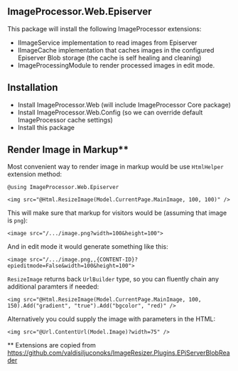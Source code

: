 ## ImageProcessor.Web.Episerver

This package will install the following ImageProcessor extensions:
  - IImageService implementation to read images from Episerver
  - IImageCache implementation that caches images in the configured Episerver Blob storage (the cache is self healing and cleaning) 
  - ImageProcessingModule to render processed images in edit mode.

## Installation
- Install ImageProcessor.Web (will include ImageProcessor Core package)
- Install ImageProcessor.Web.Config (so we can override default ImageProcessor cache settings)
- Install this package


## Render Image in Markup**
Most convenient way to render image in markup would be use `HtmlHelper` extension method:

```
@using ImageProcessor.Web.Episerver

<img src="@Html.ResizeImage(Model.CurrentPage.MainImage, 100, 100)" />
```

This will make sure that markup for visitors would be (assuming that image is `png`):

```
<image src="/.../image.png?width=100&height=100">
```

And in edit mode it would generate something like this:

```
<image src="/.../image.png,,{CONTENT-ID}?epieditmode=False&width=100&height=100">
```

`ResizeImage` returns back `UrlBuilder` type, so you can fluently chain any additional paramters if needed:

```
<img src="@Html.ResizeImage(Model.CurrentPage.MainImage, 100, 150).Add("gradient", "true").Add("bgcolor", "red)" />

```
Alternatively you could supply the image with parameters in the HTML:
```
<img src="@Url.ContentUrl(Model.Image)?width=75" />
```
** Extensions are copied from https://github.com/valdisiljuconoks/ImageResizer.Plugins.EPiServerBlobReader 
